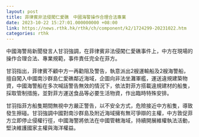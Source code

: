 ```yaml
---
layout: post
title: 菲律賓非法侵闖仁愛礁　中國海警操作合理合法專業
date: 2023-10-22 15:27:01.000000000 +08:00
link: https://news.rthk.hk/rthk/ch/component/k2/1724299-20231022.htm
categories: rthk
---
```


中國海警局新聞發言人甘羽強調，在菲律賓非法侵闖仁愛礁事件上，中方在現場的操作合理合法、專業規範，事件責任完全在菲方。

甘羽指出，菲律賓不顧中方一再勸阻及警告，執意派出2艘運輸船及2艘海警船，擅自闖入中國南沙群島仁愛礁鄰近海域，企圖向非法坐灘軍艦，運送違規建築物資，中國海警船在多次喊話警告無效的情況下，依法對菲方搭載違規建材的船隻，採取管制措施，並對菲方運送食品等必要生活物資，作出臨時特殊安排。

甘羽指菲方船隻期間無視中方嚴正警告，以不安全方式，危險接近中方船隻，導致發生擦碰。甘羽強調中國對南沙群島及附近海域擁有無可爭辯的主權，中方敦促菲方立即停止侵權行徑，中國海警將依法在中國管轄海域，持續開展維權執法活動，堅決維護國家主權與海洋權益。
